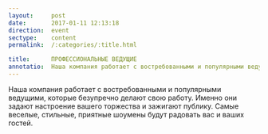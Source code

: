 ```yaml
---
layout:     post
date:       2017-01-11 12:13:18
direction:  event
sectype:    content
permalink:  /:categories/:title.html

title:      ПРОФЕССИОНАЛЬНЫЕ ВЕДУЩИЕ    
annotatio:  Наша компания работает с востребованными и популярными ведущими, которые безупречно делают свою работу. Именно они задают настроение вашего торжества и зажигают публику. Самые веселые, стильные, приятные шоумены будут радовать вас и ваших гостей.
---
```


Наша компания работает с востребованными и популярными ведущими, которые безупречно делают свою работу. Именно они задают настроение вашего торжества и зажигают публику. Самые веселые, стильные, приятные шоумены будут радовать вас и ваших гостей.